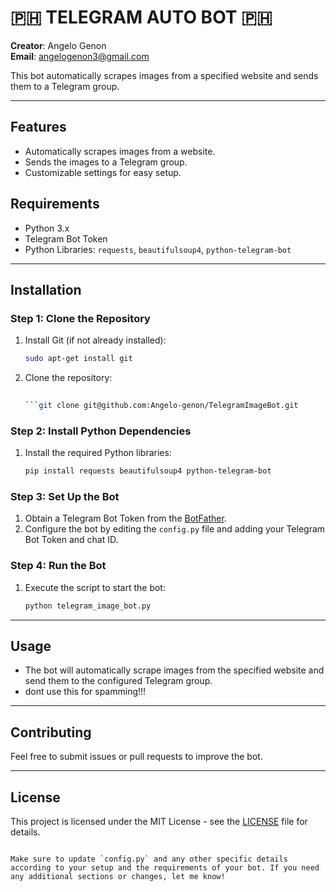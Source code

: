 
# 🇵🇭 TELEGRAM AUTO BOT 🇵🇭 

**Creator**: Angelo Genon  
**Email**: [angelogenon3@gmail.com](mailto:angelogenon3@gmail.com)

This bot automatically scrapes images from a specified website and sends them to a Telegram group.

---

## Features
- Automatically scrapes images from a website.
- Sends the images to a Telegram group.
- Customizable settings for easy setup.

## Requirements
- Python 3.x
- Telegram Bot Token
- Python Libraries: `requests`, `beautifulsoup4`, `python-telegram-bot`

---

## Installation

### Step 1: Clone the Repository

1. Install Git (if not already installed):
   ```bash
   sudo apt-get install git
   ```

2. Clone the repository:
   ```bash
  
   ```git clone git@github.com:Angelo-genon/TelegramImageBot.git

### Step 2: Install Python Dependencies

1. Install the required Python libraries:
   ```bash
   pip install requests beautifulsoup4 python-telegram-bot
   ```

### Step 3: Set Up the Bot

1. Obtain a Telegram Bot Token from the [BotFather](https://core.telegram.org/bots#botfather).
2. Configure the bot by editing the `config.py` file and adding your Telegram Bot Token and chat ID.

### Step 4: Run the Bot

1. Execute the script to start the bot:
   ```bash
   python telegram_image_bot.py
   ```

---

## Usage

- The bot will automatically scrape images from the specified website and send them to the configured Telegram group.
- dont use this for spamming!!!

---

## Contributing

Feel free to submit issues or pull requests to improve the bot.

---

## License

This project is licensed under the MIT License - see the [LICENSE](LICENSE) file for details.
```

Make sure to update `config.py` and any other specific details according to your setup and the requirements of your bot. If you need any additional sections or changes, let me know!
